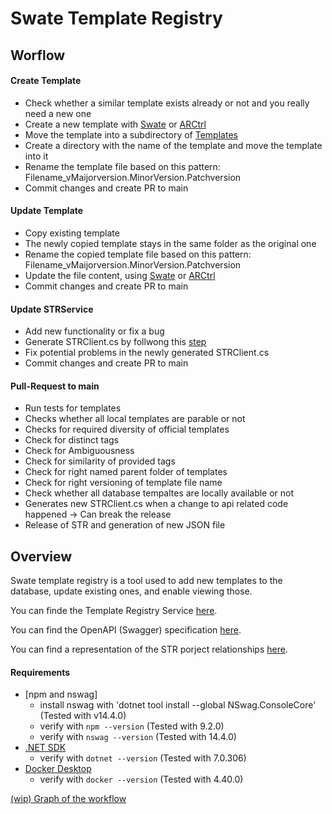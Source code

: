 # Swate Template Registry

## Worflow

#### Create Template

* Check whether a similar template exists already or not and you really need a new one
* Create a new template with [Swate](https://github.com/nfdi4plants/Swate) or [ARCtrl](https://github.com/nfdi4plants/ARCtrl)
* Move the template into a subdirectory of [Templates](templates)
* Create a directory with the name of the template and move the template into it
* Rename the template file based on this pattern: Filename_vMaijorversion.MinorVersion.Patchversion
* Commit changes and create PR to main

#### Update Template

* Copy existing template
* The newly copied template stays in the same folder as the original one
* Rename the copied template file based on this pattern: Filename_vMaijorversion.MinorVersion.Patchversion
* Update the file content, using [Swate](https://github.com/nfdi4plants/Swate) or [ARCtrl](https://github.com/nfdi4plants/ARCtrl)
* Commit changes and create PR to main

#### Update STRService

* Add new functionality or fix a bug
* Generate STRClient.cs by follwong this [step](.github/CONTRIBUTING.md#3-strclient-generation)
* Fix potential problems in the newly generated STRClient.cs
* Commit changes and create PR to main

#### Pull-Request to main

* Run tests for templates
* Checks whether all local templates are parable or not
* Checks for required diversity of official templates
* Check for distinct tags
* Check for Ambiguousness
* Check for similarity of provided tags
* Check for right named parent folder of templates
* Check for right versioning of template file name
* Check whether all database tempaltes are locally available or not
* Generates new STRClient.cs when a change to api related code happened -> Can break the release
* Release of STR and generation of new JSON file

## Overview

Swate template registry is a tool used to add new templates to the database, update existing ones, and enable viewing those.

You can finde the Template Registry Service [here](https://str.nfdi4plants.org/).

You can find the OpenAPI (Swagger) specification [here](https://str.nfdi4plants.org/swagger/index.html).

You can find a representation of the STR porject relationships [here](src).

#### Requirements

- [npm and nswag]
    - install nswag with 'dotnet tool install --global NSwag.ConsoleCore' (Tested with v14.4.0)
    - verify with `npm --version` (Tested with 9.2.0)
    - verify with `nswag --version` (Tested with 14.4.0)
- [.NET SDK](https://dotnet.microsoft.com/en-us/download)
    - verify with `dotnet --version` (Tested with 7.0.306)
-  [Docker Desktop](https://www.docker.com/products/docker-desktop/)
    - verify with `docker --version` (Tested with 4.40.0)

[(wip) Graph of the workflow](src/STRCI)
